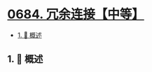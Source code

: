 # [0684. 冗余连接【中等】](https://github.com/tnotesjs/TNotes.leetcode/tree/main/notes/0684.%20%E5%86%97%E4%BD%99%E8%BF%9E%E6%8E%A5%E3%80%90%E4%B8%AD%E7%AD%89%E3%80%91)

<!-- region:toc -->

- [1. 📝 概述](#1--概述)

<!-- endregion:toc -->

## 1. 📝 概述
